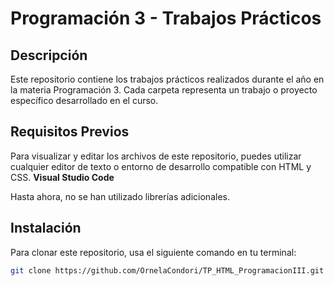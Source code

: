 # Programación 3 - Trabajos Prácticos

## Descripción
Este repositorio contiene los trabajos prácticos realizados durante el año en la materia Programación 3. Cada carpeta representa un trabajo o proyecto específico desarrollado en el curso.

## Requisitos Previos
Para visualizar y editar los archivos de este repositorio, puedes utilizar cualquier editor de texto o entorno de desarrollo compatible con HTML y CSS. **Visual Studio Code**

Hasta ahora, no se han utilizado librerías adicionales.

## Instalación
Para clonar este repositorio, usa el siguiente comando en tu terminal:

```bash
git clone https://github.com/OrnelaCondori/TP_HTML_ProgramacionIII.git

